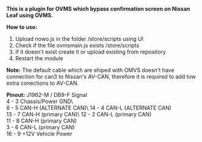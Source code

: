 **This is a plugin for OVMS which bypass confirmation screen on Nissan Leaf using OVMS.**

**How to use:**
1. Upload nowo.js in the folder /store/scripts using UI 
2. Check if the file ovmsmain.js exists /store/scripts
3. if it doesn't exist create it or upload existing from repository
4. Restart the module

**Note:** The default cable which are shiped with OMVS doesn't have connection for can3 to Nissan's AV-CAN, therefore it is required to add tow extra conections to AV-CAN.

**Pinout:** J1962-M / DB9-F Signal\
4 - 3 Chassis/Power GND\\\
6 - 5 CAN-H (ALTERNATE CAN)\\
14 - 4 CAN-L (ALTERNATE CAN)\
13 - 7 CAN-H (primary CAN)\\
12 - 2 CAN-L (primary CAN)\
11 - 8 CAN-H (primary CAN)\
3 - 6 CAN-L (primary CAN)\
16 - 9 +12V Vehicle Power
